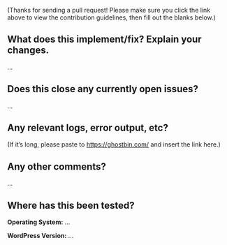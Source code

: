 (Thanks for sending a pull request! Please make sure you click the link above to view the contribution guidelines, then fill out the blanks below.)

What does this implement/fix? Explain your changes.
---------------------------------------------------
…


Does this close any currently open issues?
------------------------------------------
…


Any relevant logs, error output, etc?
-------------------------------------
(If it’s long, please paste to https://ghostbin.com/ and insert the link here.)

Any other comments?
-------------------
…


Where has this been tested?
---------------------------
**Operating System:** …

**WordPress Version:** …
